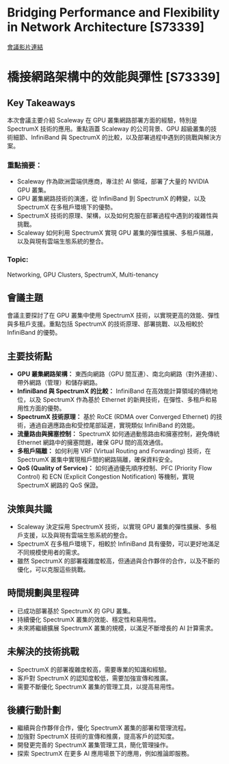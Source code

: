 # Bridging Performance and Flexibility in Network Architecture [S73339]
[會議影片連結](https://www.nvidia.com/gtc/session-catalog/?search=Bridging%20Performance%20and%20Flexibility%20in%20Network%20Architecture%20%5BS73339%5D&tab.catalogallsessionstab=16566177511100015Kus#/session/1728666597339001ToiC)
# 橋接網路架構中的效能與彈性 [S73339]

## Key Takeaways
本次會議主要介紹 Scaleway 在 GPU 叢集網路部署方面的經驗，特別是 SpectrumX 技術的應用。重點涵蓋 Scaleway 的公司背景、GPU 超級叢集的技術細節、InfiniBand 與 SpectrumX 的比較，以及部署過程中遇到的挑戰與解決方案。

### 重點摘要：
*   Scaleway 作為歐洲雲端供應商，專注於 AI 領域，部署了大量的 NVIDIA GPU 叢集。
*   GPU 叢集網路技術的演進，從 InfiniBand 到 SpectrumX 的轉變，以及 SpectrumX 在多租戶環境下的優勢。
*   SpectrumX 技術的原理、架構，以及如何克服在部署過程中遇到的複雜性與挑戰。
*   Scaleway 如何利用 SpectrumX 實現 GPU 叢集的彈性擴展、多租戶隔離，以及與現有雲端生態系統的整合。

### Topic:
Networking, GPU Clusters, SpectrumX, Multi-tenancy

## 會議主題
會議主要探討了在 GPU 叢集中使用 SpectrumX 技術，以實現更高的效能、彈性與多租戶支援。重點包括 SpectrumX 的技術原理、部署挑戰、以及相較於 InfiniBand 的優勢。

## 主要技術點
*   **GPU 叢集網路架構：** 東西向網路（GPU 間互連）、南北向網路（對外連接）、帶外網路（管理）和儲存網路。
*   **InfiniBand 與 SpectrumX 的比較：** InfiniBand 在高效能計算領域的傳統地位，以及 SpectrumX 作為基於 Ethernet 的新興技術，在彈性、多租戶和易用性方面的優勢。
*   **SpectrumX 技術原理：** 基於 RoCE (RDMA over Converged Ethernet) 的技術，通過自適應路由和受控尾部延遲，實現類似 InfiniBand 的效能。
*   **流量路由與擁塞控制：** SpectrumX 如何通過動態路由和擁塞控制，避免傳統 Ethernet 網路中的擁塞問題，確保 GPU 間的高效通信。
*   **多租戶隔離：** 如何利用 VRF (Virtual Routing and Forwarding) 技術，在 SpectrumX 叢集中實現租戶間的網路隔離，確保資料安全。
*   **QoS (Quality of Service)：** 如何通過優先順序控制、PFC (Priority Flow Control) 和 ECN (Explicit Congestion Notification) 等機制，實現 SpectrumX 網路的 QoS 保證。

## 決策與共識
*   Scaleway 決定採用 SpectrumX 技術，以實現 GPU 叢集的彈性擴展、多租戶支援，以及與現有雲端生態系統的整合。
*   SpectrumX 在多租戶環境下，相較於 InfiniBand 具有優勢，可以更好地滿足不同規模使用者的需求。
*   雖然 SpectrumX 的部署複雜度較高，但通過與合作夥伴的合作，以及不斷的優化，可以克服這些挑戰。

## 時間規劃與里程碑
*   已成功部署基於 SpectrumX 的 GPU 叢集。
*   持續優化 SpectrumX 叢集的效能、穩定性和易用性。
*   未來將繼續擴展 SpectrumX 叢集的規模，以滿足不斷增長的 AI 計算需求。

## 未解決的技術挑戰
*   SpectrumX 的部署複雜度較高，需要專業的知識和經驗。
*   客戶對 SpectrumX 的認知度較低，需要加強宣傳和推廣。
*   需要不斷優化 SpectrumX 叢集的管理工具，以提高易用性。

## 後續行動計劃
*   繼續與合作夥伴合作，優化 SpectrumX 叢集的部署和管理流程。
*   加強對 SpectrumX 技術的宣傳和推廣，提高客戶的認知度。
*   開發更完善的 SpectrumX 叢集管理工具，簡化管理操作。
*   探索 SpectrumX 在更多 AI 應用場景下的應用，例如推論即服務。
